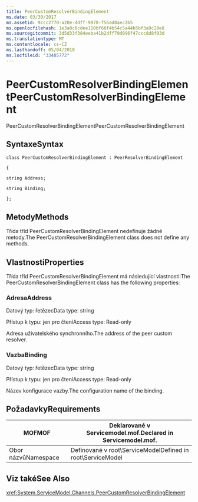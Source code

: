 ```yaml
---
title: PeerCustomResolverBindingElement
ms.date: 03/30/2017
ms.assetid: 9ccc2770-a20e-4dff-9970-f56ad8aec2b5
ms.openlocfilehash: 1e3a0c8cdee110bf66f4b54c5a44b5bf3a9c29e8
ms.sourcegitcommit: 3d5d33f384eeba41b2dff79d096f47ccc8d8f03d
ms.translationtype: MT
ms.contentlocale: cs-CZ
ms.lasthandoff: 05/04/2018
ms.locfileid: "33485772"
---
```

# <a name="peercustomresolverbindingelement"></a><span data-ttu-id="75165-102">PeerCustomResolverBindingElement</span><span class="sxs-lookup"><span data-stu-id="75165-102">PeerCustomResolverBindingElement</span></span>
<span data-ttu-id="75165-103">PeerCustomResolverBindingElement</span><span class="sxs-lookup"><span data-stu-id="75165-103">PeerCustomResolverBindingElement</span></span>  
  
## <a name="syntax"></a><span data-ttu-id="75165-104">Syntaxe</span><span class="sxs-lookup"><span data-stu-id="75165-104">Syntax</span></span>  
 `class PeerCustomResolverBindingElement : PeerResolverBindingElement`  
  
 `{`  
  
 `string Address;`  
  
 `string Binding;`  
  
 `};`  
  
## <a name="methods"></a><span data-ttu-id="75165-105">Metody</span><span class="sxs-lookup"><span data-stu-id="75165-105">Methods</span></span>  
 <span data-ttu-id="75165-106">Třída tříd PeerCustomResolverBindingElement nedefinuje žádné metody.</span><span class="sxs-lookup"><span data-stu-id="75165-106">The PeerCustomResolverBindingElement class does not define any methods.</span></span>  
  
## <a name="properties"></a><span data-ttu-id="75165-107">Vlastnosti</span><span class="sxs-lookup"><span data-stu-id="75165-107">Properties</span></span>  
 <span data-ttu-id="75165-108">Třída tříd PeerCustomResolverBindingElement má následující vlastnosti:</span><span class="sxs-lookup"><span data-stu-id="75165-108">The PeerCustomResolverBindingElement class has the following properties:</span></span>  
  
### <a name="address"></a><span data-ttu-id="75165-109">Adresa</span><span class="sxs-lookup"><span data-stu-id="75165-109">Address</span></span>  
 <span data-ttu-id="75165-110">Datový typ: řetězec</span><span class="sxs-lookup"><span data-stu-id="75165-110">Data type: string</span></span>  
  
 <span data-ttu-id="75165-111">Přístup k typu: jen pro čtení</span><span class="sxs-lookup"><span data-stu-id="75165-111">Access type: Read-only</span></span>  
  
 <span data-ttu-id="75165-112">Adresa uživatelského synchronního.</span><span class="sxs-lookup"><span data-stu-id="75165-112">The address of the peer custom resolver.</span></span>  
  
### <a name="binding"></a><span data-ttu-id="75165-113">Vazba</span><span class="sxs-lookup"><span data-stu-id="75165-113">Binding</span></span>  
 <span data-ttu-id="75165-114">Datový typ: řetězec</span><span class="sxs-lookup"><span data-stu-id="75165-114">Data type: string</span></span>  
  
 <span data-ttu-id="75165-115">Přístup k typu: jen pro čtení</span><span class="sxs-lookup"><span data-stu-id="75165-115">Access type: Read-only</span></span>  
  
 <span data-ttu-id="75165-116">Název konfigurace vazby.</span><span class="sxs-lookup"><span data-stu-id="75165-116">The configuration name of the binding.</span></span>  
  
## <a name="requirements"></a><span data-ttu-id="75165-117">Požadavky</span><span class="sxs-lookup"><span data-stu-id="75165-117">Requirements</span></span>  
  
|<span data-ttu-id="75165-118">MOF</span><span class="sxs-lookup"><span data-stu-id="75165-118">MOF</span></span>|<span data-ttu-id="75165-119">Deklarované v Servicemodel.mof.</span><span class="sxs-lookup"><span data-stu-id="75165-119">Declared in Servicemodel.mof.</span></span>|  
|---------|-----------------------------------|  
|<span data-ttu-id="75165-120">Obor názvů</span><span class="sxs-lookup"><span data-stu-id="75165-120">Namespace</span></span>|<span data-ttu-id="75165-121">Definované v root\ServiceModel</span><span class="sxs-lookup"><span data-stu-id="75165-121">Defined in root\ServiceModel</span></span>|  
  
## <a name="see-also"></a><span data-ttu-id="75165-122">Viz také</span><span class="sxs-lookup"><span data-stu-id="75165-122">See Also</span></span>  
 <xref:System.ServiceModel.Channels.PeerCustomResolverBindingElement>
